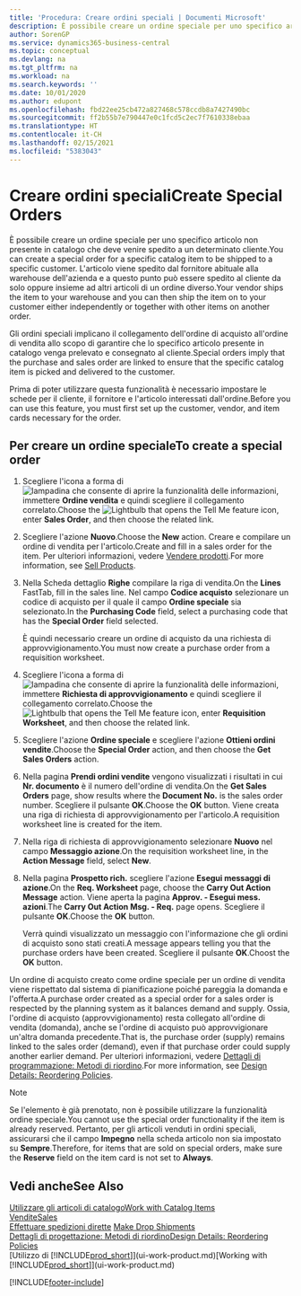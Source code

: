 ```yaml
---
title: 'Procedura: Creare ordini speciali | Documenti Microsoft'
description: È possibile creare un ordine speciale per uno specifico articolo non presente in catalogo che deve venire spedito a un determinato cliente. L'articolo viene spedito dal fornitore abituale alla warehouse dell'azienda e a questo punto può essere spedito al cliente da solo oppure insieme ad altri articoli di un ordine diverso.
author: SorenGP
ms.service: dynamics365-business-central
ms.topic: conceptual
ms.devlang: na
ms.tgt_pltfrm: na
ms.workload: na
ms.search.keywords: ''
ms.date: 10/01/2020
ms.author: edupont
ms.openlocfilehash: fbd22ee25cb472a827468c578ccdb8a7427490bc
ms.sourcegitcommit: ff2b55b7e790447e0c1fcd5c2ec7f7610338ebaa
ms.translationtype: HT
ms.contentlocale: it-CH
ms.lasthandoff: 02/15/2021
ms.locfileid: "5383043"
---
```

# <a name="create-special-orders"></a><span data-ttu-id="127cf-104">Creare ordini speciali</span><span class="sxs-lookup"><span data-stu-id="127cf-104">Create Special Orders</span></span>
<span data-ttu-id="127cf-105">È possibile creare un ordine speciale per uno specifico articolo non presente in catalogo che deve venire spedito a un determinato cliente.</span><span class="sxs-lookup"><span data-stu-id="127cf-105">You can create a special order for a specific catalog item to be shipped to a specific customer.</span></span> <span data-ttu-id="127cf-106">L'articolo viene spedito dal fornitore abituale alla warehouse dell'azienda e a questo punto può essere spedito al cliente da solo oppure insieme ad altri articoli di un ordine diverso.</span><span class="sxs-lookup"><span data-stu-id="127cf-106">Your vendor ships the item to your warehouse and you can then ship the item on to your customer either independently or together with other items on another order.</span></span>  

<span data-ttu-id="127cf-107">Gli ordini speciali implicano il collegamento dell'ordine di acquisto all'ordine di vendita allo scopo di garantire che lo specifico articolo presente in catalogo venga prelevato e consegnato al cliente.</span><span class="sxs-lookup"><span data-stu-id="127cf-107">Special orders imply that the purchase and sales order are linked to ensure that the specific catalog item is picked and delivered to the customer.</span></span>  

<span data-ttu-id="127cf-108">Prima di poter utilizzare questa funzionalità è necessario impostare le schede per il cliente, il fornitore e l'articolo interessati dall'ordine.</span><span class="sxs-lookup"><span data-stu-id="127cf-108">Before you can use this feature, you must first set up the customer, vendor, and item cards necessary for the order.</span></span>  

## <a name="to-create-a-special-order"></a><span data-ttu-id="127cf-109">Per creare un ordine speciale</span><span class="sxs-lookup"><span data-stu-id="127cf-109">To create a special order</span></span>  
1.  <span data-ttu-id="127cf-110">Scegliere l'icona a forma di ![lampadina che consente di aprire la funzionalità delle informazioni](media/ui-search/search_small.png "Informazioni sull'operazione che si desidera eseguire"), immettere **Ordine vendita** e quindi scegliere il collegamento correlato.</span><span class="sxs-lookup"><span data-stu-id="127cf-110">Choose the ![Lightbulb that opens the Tell Me feature](media/ui-search/search_small.png "Tell me what you want to do") icon, enter **Sales Order**, and then choose the related link.</span></span>  
2. <span data-ttu-id="127cf-111">Scegliere l'azione **Nuovo**.</span><span class="sxs-lookup"><span data-stu-id="127cf-111">Choose the **New** action.</span></span> <span data-ttu-id="127cf-112">Creare e compilare un  ordine di vendita per l'articolo.</span><span class="sxs-lookup"><span data-stu-id="127cf-112">Create and fill in a  sales order for the item.</span></span> <span data-ttu-id="127cf-113">Per ulteriori informazioni, vedere [Vendere prodotti](sales-how-sell-products.md).</span><span class="sxs-lookup"><span data-stu-id="127cf-113">For more information, see [Sell Products](sales-how-sell-products.md).</span></span>
3.  <span data-ttu-id="127cf-114">Nella Scheda dettaglio **Righe** compilare la riga di vendita.</span><span class="sxs-lookup"><span data-stu-id="127cf-114">On the **Lines** FastTab, fill in the sales line.</span></span> <span data-ttu-id="127cf-115">Nel campo **Codice acquisto** selezionare un codice di acquisto per il quale il campo **Ordine speciale** sia selezionato.</span><span class="sxs-lookup"><span data-stu-id="127cf-115">In the **Purchasing Code** field, select a purchasing code that has the **Special Order** field selected.</span></span>

    <span data-ttu-id="127cf-116">È quindi necessario creare un ordine di acquisto da una richiesta di approvvigionamento.</span><span class="sxs-lookup"><span data-stu-id="127cf-116">You must now create a purchase order from a requisition worksheet.</span></span>  
4. <span data-ttu-id="127cf-117">Scegliere l'icona a forma di ![lampadina che consente di aprire la funzionalità delle informazioni](media/ui-search/search_small.png "Informazioni sull'operazione che si desidera eseguire"), immettere **Richiesta di approvvigionamento** e quindi scegliere il collegamento correlato.</span><span class="sxs-lookup"><span data-stu-id="127cf-117">Choose the ![Lightbulb that opens the Tell Me feature](media/ui-search/search_small.png "Tell me what you want to do") icon, enter **Requisition Worksheet**, and then choose the related link.</span></span>  
5. <span data-ttu-id="127cf-118">Scegliere l'azione **Ordine speciale** e scegliere l'azione **Ottieni ordini vendite**.</span><span class="sxs-lookup"><span data-stu-id="127cf-118">Choose the **Special Order** action, and then choose the **Get Sales Orders** action.</span></span>  
6.  <span data-ttu-id="127cf-119">Nella pagina **Prendi ordini vendite** vengono visualizzati i risultati in cui **Nr. documento** è il numero dell'ordine di vendita.</span><span class="sxs-lookup"><span data-stu-id="127cf-119">On the **Get Sales Orders** page, show results where the **Document No.** is the sales order number.</span></span> <span data-ttu-id="127cf-120">Scegliere il pulsante **OK**.</span><span class="sxs-lookup"><span data-stu-id="127cf-120">Choose the **OK** button.</span></span> <span data-ttu-id="127cf-121">Viene creata una riga di richiesta di approvvigionamento per l'articolo.</span><span class="sxs-lookup"><span data-stu-id="127cf-121">A requisition worksheet line is created for the item.</span></span>  
7.  <span data-ttu-id="127cf-122">Nella riga di richiesta di approvvigionamento selezionare **Nuovo** nel campo **Messaggio azione**.</span><span class="sxs-lookup"><span data-stu-id="127cf-122">On the requisition worksheet line, in the **Action Message** field, select **New**.</span></span>  
8.  <span data-ttu-id="127cf-123">Nella pagina **Prospetto rich.** scegliere l'azione **Esegui messaggi di azione**.</span><span class="sxs-lookup"><span data-stu-id="127cf-123">On the **Req. Worksheet** page, choose the **Carry Out Action Message** action.</span></span> <span data-ttu-id="127cf-124">Viene aperta la pagina **Approv. - Esegui mess. azioni**.</span><span class="sxs-lookup"><span data-stu-id="127cf-124">The **Carry Out Action Msg. - Req.** page opens.</span></span> <span data-ttu-id="127cf-125">Scegliere il pulsante **OK**.</span><span class="sxs-lookup"><span data-stu-id="127cf-125">Choose the **OK** button.</span></span>  

    <span data-ttu-id="127cf-126">Verrà quindi visualizzato un messaggio con l'informazione che gli ordini di acquisto sono stati creati.</span><span class="sxs-lookup"><span data-stu-id="127cf-126">A message appears telling you that the purchase orders have been created.</span></span> <span data-ttu-id="127cf-127">Scegliere il pulsante **OK**.</span><span class="sxs-lookup"><span data-stu-id="127cf-127">Choost the **OK** button.</span></span>  

<span data-ttu-id="127cf-128">Un ordine di acquisto creato come ordine speciale per un ordine di vendita viene rispettato dal sistema di pianificazione poiché pareggia la domanda e l'offerta.</span><span class="sxs-lookup"><span data-stu-id="127cf-128">A purchase order created as a special order for a sales order is respected by the planning system as it balances demand and supply.</span></span> <span data-ttu-id="127cf-129">Ossia, l'ordine di acquisto (approvvigionamento) resta collegato all'ordine di vendita (domanda), anche se l'ordine di acquisto può approvvigionare un'altra domanda precedente.</span><span class="sxs-lookup"><span data-stu-id="127cf-129">That is, the purchase order (supply) remains linked to the sales order (demand), even if that purchase order could supply another earlier demand.</span></span> <span data-ttu-id="127cf-130">Per ulteriori informazioni, vedere [Dettagli di programmazione: Metodi di riordino](design-details-reservation-order-tracking-and-action-messaging.md).</span><span class="sxs-lookup"><span data-stu-id="127cf-130">For more information, see [Design Details: Reordering Policies](design-details-reservation-order-tracking-and-action-messaging.md).</span></span>  

> [!NOTE]  
>  <span data-ttu-id="127cf-131">Se l'elemento è già prenotato, non è possibile utilizzare la funzionalità ordine speciale.</span><span class="sxs-lookup"><span data-stu-id="127cf-131">You cannot use the special order functionality if the item is already reserved.</span></span> <span data-ttu-id="127cf-132">Pertanto, per gli articoli venduti in ordini speciali, assicurarsi che il campo **Impegno** nella scheda articolo non sia impostato su **Sempre**.</span><span class="sxs-lookup"><span data-stu-id="127cf-132">Therefore, for items that are sold on special orders, make sure the **Reserve** field on the item card is not set to **Always**.</span></span>  

## <a name="see-also"></a><span data-ttu-id="127cf-133">Vedi anche</span><span class="sxs-lookup"><span data-stu-id="127cf-133">See Also</span></span>  
[<span data-ttu-id="127cf-134">Utilizzare gli articoli di catalogo</span><span class="sxs-lookup"><span data-stu-id="127cf-134">Work with Catalog Items</span></span>](inventory-how-work-nonstock-items.md)  
[<span data-ttu-id="127cf-135">Vendite</span><span class="sxs-lookup"><span data-stu-id="127cf-135">Sales</span></span>](sales-manage-sales.md)  
<span data-ttu-id="127cf-136">[Effettuare spedizioni dirette](sales-how-drop-shipment.md) </span><span class="sxs-lookup"><span data-stu-id="127cf-136">[Make Drop Shipments](sales-how-drop-shipment.md) </span></span>  
[<span data-ttu-id="127cf-137">Dettagli di progettazione: Metodi di riordino</span><span class="sxs-lookup"><span data-stu-id="127cf-137">Design Details: Reordering Policies</span></span>](design-details-reservation-order-tracking-and-action-messaging.md)  
<span data-ttu-id="127cf-138">[Utilizzo di [!INCLUDE[prod_short](includes/prod_short.md)]](ui-work-product.md)</span><span class="sxs-lookup"><span data-stu-id="127cf-138">[Working with [!INCLUDE[prod_short](includes/prod_short.md)]](ui-work-product.md)</span></span>


[!INCLUDE[footer-include](includes/footer-banner.md)]
